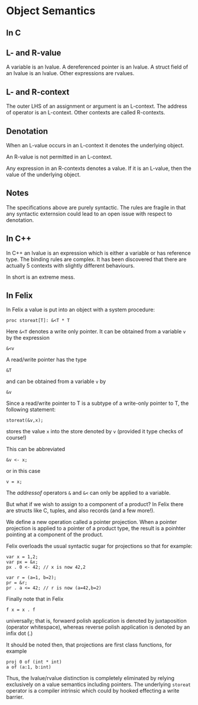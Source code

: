 Object Semantics
================

In C
----
## L- and R-value

A variable is an lvalue.
A dereferenced pointer is an lvalue.
A struct field of an lvalue is an lvalue.
Other expressions are rvalues.

## L- and R-context

The outer LHS of an assignment or argument is an L-context.
The address of operator is an L-context.
Other contexts are called R-contexts.

## Denotation

When an L-value occurs in an L-context it denotes the 
underlying object.

An R-value is not permitted in an L-context.

Any expression in an R-contexts denotes a value.
If it is an L-value, then the value of the underlying object.

## Notes

The specifications above are purely syntactic.
The rules are fragile in that any syntactic externsion could lead
to an open issue with respect to denotation.

In C++
------

In C++ an lvalue is an expression which is either a variable
or has reference type. The binding rules are complex. It has
been discovered that there are actually 5 contexts with slightly
different behaviours.

In short is an extreme mess.

In Felix
--------

In Felix a value is put into an object with a system procedure:

```
proc storeat[T]: &<T * T
```

Here `&<T` denotes a write only pointer. It can be obtained from
a variable `v` by the expression
```
&<v
```

A read/write pointer has
the type
```
&T
```
and can be obtained from a variable `v` by
```
&v
```
Since a read/write pointer to T is a subtype of a write-only pointer to T,
the following statement:
```
storeat(&v,x);
```
stores the value `x` into the store denoted by `v` (provided it type checks of course!)

This can be abbreviated
```
&v <- x;
```
or in this case
```
v = x;
```

The *addressof* operators `&` and `&<` can only be applied to a variable.

But what if we wish to assign to a component of a product? In Felix there
are structs like C, tuples, and also records (and a few more!).

We define a new operation called a pointer projection. When a pointer
projection is applied to a pointer of a product type, the result is a 
poinhter pointing at a component of the product.

Felix overloads the usual syntactic sugar for projections so that
for example:

```
var x = 1,2;
var px = &x;
px . 0 <- 42; // x is now 42,2

var r = (a=1, b=2);
pr = &r;
pr . a <= 42; // r is now (a=42,b=2)
```

Finally note that in Felix 
```
f x = x . f
```
universally; that is, forwaerd polish application is denoted by juxtaposition (operator whitespace),
whereas reverse polish application is denoted by an infix dot (.)

It should be noted then, that projections are first class functions, for example
```
proj 0 of (int * int)
a of (a:1, b:int)
```

Thus, the lvalue/rvalue distinction is completely eliminated by relying exclusively
on a value semantics including pointers. The underlying `storeat` operator is a compiler
intrinsic which could by hooked effecting a write barrier.



